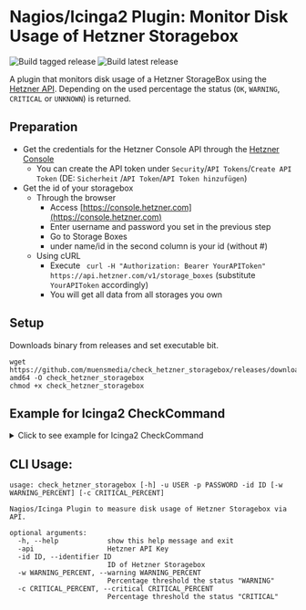 # Nagios/Icinga2 Plugin: Monitor Disk Usage of Hetzner Storagebox
![Build tagged release](https://github.com/muensmedia/check_hetzner_storagebox/actions/workflows/build-tagged-release.yml/badge.svg)
![Build latest release](https://github.com/muensmedia/check_hetzner_storagebox/actions/workflows/build-latest-release.yml/badge.svg)


A plugin that monitors disk usage of a Hetzner StorageBox using
the [Hetzner API](https://api.hetzner.com/v1/storage_boxes). Depending on the used percentage
the status (`OK`, `WARNING`, `CRITICAL` or `UNKNOWN`) is returned.

## Preparation

- Get the credentials for the Hetzner Console API through
  the [Hetzner Console](https://console.hetzner.com)
    - You can create the API token under `Security`/`API Tokens`/`Create API Token` (DE: `Sicherheit`
      /`API Token`/`API Token hinzufügen`)
- Get the id of your storagebox
    - Through the browser
        - Access [https://console.hetzner.com](https://console.hetzner.com)
        - Enter username and password you set in the previous step
        - Go to Storage Boxes
        - under name/id in the second column is your id (without #)
    - Using cURL
        - Execute ` curl -H "Authorization: Bearer YourAPIToken" https://api.hetzner.com/v1/storage_boxes` (substitute `YourAPIToken` accordingly)
        - You will get all data from all storages you own

## Setup

Downloads binary from releases and set executable bit.

    wget https://github.com/muensmedia/check_hetzner_storagebox/releases/download/latest/check_hetzner_storagebox-amd64 -O check_hetzner_storagebox
    chmod +x check_hetzner_storagebox

## Example for Icinga2 CheckCommand

<details>
    <summary>
Click to see example for Icinga2 CheckCommand
</summary>

    object CheckCommand "check_hetzner_storagebox" {
    import "plugin-check-command"
    command = [ "/etc/icinga2-scripts/check_hetzner_storagebox" ]
    timeout = 1m
    arguments += {
            "-c" = {
                description = "Critical"
                repeat_key = false
                required = false
                value = "$critical$"
            }
            "-id" = {
                description = "ID of the Storagebox"
                repeat_key = false
                required = true
                value = "$storagebox_id$"
            }
            "-api" = {
                description = "API key"
                repeat_key = false
                required = true
                value = "$storagebox_api_key$"
            }
            "-w" = {
                description = "Warning"
                repeat_key = false
                required = true
                value = "$warning$"
            }
        }
        vars.critical = "90"
        vars.storagebox_api_key = "default-password"
        vars.warning = "80"
    }


</details>

## CLI Usage:

    usage: check_hetzner_storagebox [-h] -u USER -p PASSWORD -id ID [-w WARNING_PERCENT] [-c CRITICAL_PERCENT]
    
    Nagios/Icinga Plugin to measure disk usage of Hetzner Storagebox via API.
    
    optional arguments:
      -h, --help            show this help message and exit
      -api                  Hetzner API Key
      -id ID, --identifier ID
                            ID of Hetzner Storagebox
      -w WARNING_PERCENT, --warning WARNING_PERCENT
                            Percentage threshold the status "WARNING"
      -c CRITICAL_PERCENT, --critical CRITICAL_PERCENT
                            Percentage threshold the status "CRITICAL"
